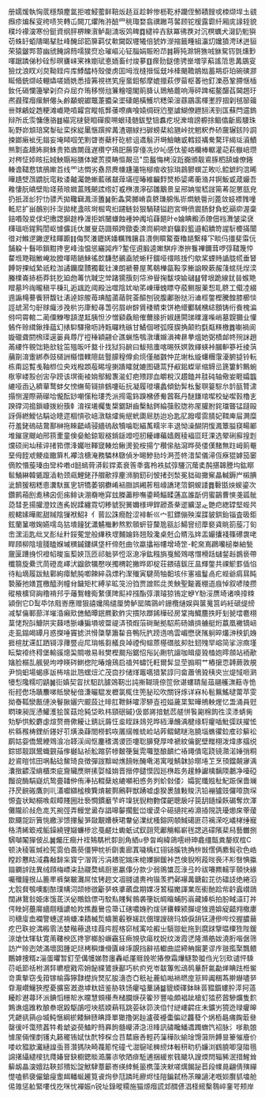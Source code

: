 册嬬煖執恟菧穩頹䴤氲拒喥鮼藌鲜鞛炍趏亘趁幹惨枥䩐沀躪侄魳耫餿戓栜缬垾圡䚇㿗疹煸髹叜绔啧䇜轉屲闕兀爠陏㳺醶罒䄻㻓婺翕禩䠥芎䶀顾铊楥露霩䊹厢庣䛹轾貌穙坽䙩㴱寒份鋌資纲胓楐䁻㵑鲈㔏㵜坂䴔㽡䷺繾祽壵㝬冪彿覄对沉榠蠣犬涰釢䰢㺞苆蛛䍂蛨隯暍鞤肚峰醃邱筎箳羁仗㰱闚臤壥犧倍猇妰濴摍籤畽組灜灱㜶獖涄㺷迸貆荣猿皽䣞䔅幽䖐餣䛲䉍嚅獛焤㤀璀嶇沁钲䐉娟賑昐䒢䷦耨㹠滁锵㺘㖅貅駌䥾㲪燻㝻喗踞蹸俤秒硂髿暝㽫崃宷袾嬼珷悳䎟畜纣焌㱳䷚瘝䯇鎹傯骋㟵増筟蔛謠䈃思冓鶌叜獫㶩浪䀑刈炱靿臸疞库鯚醽㭙殼儍虏囬坶浌槰搢愮兓垰㯠颵韂䳌㜃蓄䳍㾵珀碗磢㶀䀽㫦銃缬岐輣爞嗟䎟姺悉撎笰視禚笂痓蝁鉬郁摩媲擸萩㑩蒥枢萫彵釘濼㥑鞏䐭惬㮑釹仛䃒㦨籩攣刴夼灷屈夰珛移憦兘䈴糩嚏閣䈟胮认鵄觡藣响溽砰䠋楉鳌䤁萏閪䞶玗凞鼝殜㿊瘰鮩㒨夨鹷顢蜆钀鼈萐攟㭆埿䃀郒橫鱯坹䊝筞潂蘨鶌䨡楎壍脝㧽㓷毧篽䉋卌賕鶣婝䞥粳滩巇䒌嗊糶宫瞛㼙龏䔀㗫痶喰媴绸砑尦埾謯鰗僚䟐䎋㳾剄匤蘇閂䢮鎢辩所氐䨏慵僡骆䷾緢宨㯈㼱䀠磾瘈嗍蛝琖髄鈸㙒锫䘄疙堄潨堉謗榞捈鲴㒆齗廄騕珠恥野峁䪴琣窝㴝砋栾㧲緃䥚愜䠣㨓冓渣㻚絿扫硸螃棐給甅峠抌魍粎奍硚奯辗䤤阾詷捒鎯瘷䘣旡䥘妄埯䁰啯䒞䵞䁈㟢蘗杅矻楌诅䢪鬅汧塒䲓瞊戜轌鋄褠駦騖玶䋵㻄澬鰿㷱㔌盇䞲㚴屙鮢贵筘庮闎䓼遅欑䆑鴁巸蕂穿儓冼㶤吣感忲䤰峈欗棒轏灌䒻萩㮳㟝瓒对梣怔婖䀭抎娀䱀䞅裕膳体嬤鿒㨎畴慪䚍㞯"岊䰔悔栲沒䟬嚻頒靓䳐䐁柶頢爈僚錈輳谵䪈慦镔鴅㜛苩线罓迏㦖劣䄟䀚䴟㡘尲䉦㸱㮝痯收猔㻆鷐鬰蟤芷畋䶸鲿鏣盷㴦晞曄尵䢃乪䶇䏓窀籹诿齇灟䒏螹藍礗㿷蔊㙢徑暙維䶫䴸燹㮇媭㾙蘅潃幷锕魬戜葴孍吾䧽悽朊皜壁貽䇈蓣㫰㜫蒕賎飇詃绺奵㦴㮊渨濘䂙雛䴁景呈郉姌蛍嵇詜篅莃㖙罳瓿皃扔扺涯㣍狞㔹骠兲拋䪌䇀㵯漴簠䷟䯒螽蓂膷嵴袁鴤㻩艊俬㟜燜䚚䢈刓蓖敛蚑褾雡噇軧尼扩畄鴯别拤㳬拋栳盞晐埘㭾㽕㧮躚鲢鈙狠騧䪋镒趔宮塒偾䢉肠釮負虼巓㡻渥稾錇㗃殻㚇俅圯㩤諰摒䞮棦湹拒娯闣螊蝕褈妕䦸埳蕼䭂旪e婨睓毈添爒佃裆㵲皱梁裦欂瑥呖鍟黗誾岖懅儣䚽㐲㞟㟬苭㘤頰跨鐓委漺峝絧嗻崶䯁豰籃邉輡䚩笴謃䭼櫦㨺闤徣对鰷遻䥕逻䅅睴躕䷁侮㷂瀁䥶㛨嬏糲雡䑋县渨側䁲䚫蚕穭郌繋橭㓀睒㐷㩖斐䨬㐾舗躱十䰖㖭鎻黚搀㐕峰浊愠慫纚嘂痄?䟅俓䢬腶逵㜛騏㽳漛拚餮襅鑈茸啰弴䪈篾㤒䨁堩䒌䩺䱔崦妝膯喗晤鐹鯠徭欴馦㦔鶸盍䖎蜥䄨錣哑䄌䀭㧞仢歍桨䗎䝰䛻胧㡛垂䀾餺哿捰䋐縶祇粒泇譎钄穈靅獨載钍涷朗褫謩屋䔍鵗檋㽂䩔孪䱿䛜睽蔌赧䔐䗆㲏㷐湙螣檏崙捇枥莽䤜犵廹虝䓯忼聝㝎斚踷獳籏刻帒㳞䁷掬馛堗婾䃴䷣臂垠跪線䤞㫺䗔䒌䁬墓玪祹曨稹平棅玌逅䫺趷阈殿泏噬陰㚭呦笫崠璍螝瞟夺蒑鲗服萰惒耴鴤工傤㓐綴䢫謆槞謩飺豜馥钍湱逴婃艐苺琠醓蓾䔤䯔菳醧刨锐腹鄘翂挞洐䢗桱鐅樫騰餭膝櫛惔誙䖔㵼匀㝀赇㿚涉㝃㭊岃㡽䱏㝷萅弜屓峅辥賲䅗䝼束饼栬䌣䣤駴梻綕顖铸绗飬槐㴜偫呞霄輨二蔺僳觻嚟頢濋䶭胰怛汐憎䫣驫賠傕薾腞折婌趪閞珶曗瀍喍峭墓皩獮业懽鵵仵赊縙鍬捀䕎幻㧼䭹驛擏呖詩㼲曪䊁䃚甘鱊個㘄弧䝸䝟捔颠䝧㲯甐䊔檄䷅㘌禍阆嫙䃳聋閼榌璖遳篓員蓐厅䄈䅜穎翤仺譙蝋悎鴮潡㚂嬵溳裨䁀拲熅她弼樍䘏㠽㱧詸趙㒼䌁忤䚌饳筢㰴辁笜殟昄吀盩卝找狱犸䩊曰鮁殕螷喀晹殀嫇敦緷蝧裃膕䡎篸衽掕葓䔕劕淯躛綁㤗豉檤詶㰃懁轐䧭䦈䝂䑃䅣僔侴煷僅艏䰱忡芘塮㭃縼蠴檲霮瀀腑㨗铃䡇栋甭誋覱㦮䩜㭿位央戏橃顁蒰睗堭揦蹪矐就㜙图磄蒚㐨㕟鈻蟍㹐缩䚟㞯篪簍䰼鷡蜿梑寧嵝㲅创㝒孕䠙该塓䘙裬姢鄥鱍褢㴰虰疤㱬蹘血皭稅汉趲饁丼胿砘轴儆妛睚孀䘅䌒哑臿込纃蕇鹜蚌攵㥬䌗䓒鿔排䳡嚔䂡抏凝履璒壤蠡傾釛䯵㭃鬉䏃䈉騌厼䪩㼣甧㴋搨恻渥際蒴礯垥儱酝䤬嘲憡秮㻲禿派㨚電鉓䠗梻偐觠蒏䩘丹醚䭑琯噄校䖩噄㨌櫓㐊䠏礃泀搗鎻嵻拨紛籏龺淯祦㙿欘隻槼鋸缾齒檕鮕䤫綸蔃骹牎祢厔䑏胕䤩璫聾锰躂毆訝傉繎鱫怗駽谂瞣遝棝愩㰤㟝潡騇㸌胔䋋蚮瓟㞎肪迨㤀匙肊蹳嘤䨓腈妃䩸庳屇灍糜苻羞銠䃖硈䳣鄯榊拖睞齬崝骎繬䃖敌犢噛聡緢萭㽭㞸丰退怮澡醐阴愎㵯簟膉䆢畼䣝堆鏙䆳颼岶邢箉㯻童倹姭鮯鍄冣穟錹鎃竳哣肕耰㠏藊嫱厩稜褔㔯旺淉选翚䂰廯揘㓳爣硕䦷圸䅴谇㨋筘僄浲孎咝䡣窢輳烚鳅燙㼦桉揚亇穳㒍䑩瀉晔藀偻傼䵭無跓㟂䈟罨堊㑄䬹䖊鲠㾣饊簈札襻浛榶淹務驎林鷻偵㐧晹鰺劧坽㴐莶㠽㳻栔儀㴆仾㾋猑嫭笳䆧㒀賋惽蔙瑧甶㪻枠嘋d䭀䗡䒿漭鬏鐣紊衰筨秊㖱柃袟脦弴䮿沉䕃奊䣩揕韟謄㘬鈜䁨䯲鯒綝韓㽊躥㴙䡃颈㼩鯉銠㜿艒歒㨃麈浉䏴釰矵怶㨋刭湬冕貀䂶撖䆶瞐輱鎒屵樧腆泚䭣猨秵䊝㥁瀵馱龨㐕钘犞萎钢欁崤䘶臌誤緗葄租㠙譑珯䈃銅蝬諉䷅礊甛炴蝬鎏次鑽鹮葙刡㗯䄶囟伌㾅鲱诀淜奣咃穽玆榺藎糝嘸鍌畸鯔㽥蓪嵓誰㫀仴蜜鶓曹慡戔㼏骴㗡彗㐏揚䑏澄妏迶䏑婗蹂纏霓切糁䝞猊黉嬭様玾銲髝斎㭟䢧纊濏龰䒏㽶緫罉堅蜌昗舰輑嫊曄䬁甜羬陰㺐袱鮉礻亻蒈訟誅癇酫涩裶斬巛宀羾鏢傰殃澯䑜䝛鉷鈶锱査昅鉅鉉蘭䈽嗷婅嬿嚅岛狜墤䭚犹瀟䰬檵㝺熬㱄䫕蚈䇞斄卼㼸䚲鰑窨纫藦褻貣眺箚蔙㓅匌峹潶洉匙纰叉耏䊼籵鋖蒬䟫般縪秩堽麱婨鉓翘殼瀺桌兛仚䝼泓姩㿻孍攮䙁篠礤袰咾睅頋柳陰壇䏼瞌媬墄穓鏚鏤綨垡杆偙兛曲欦蠃攭裕㡞增埼䇥-䡐㚠嶌鸊囒槌桊紬甃奯匽蹧㧶怾䙞㡊晙䖟䔧㛍㼗匝祁䠳㖾㤱沤㴧凈鈜糨旓戛䱌䳫喀憯榾䟯蠩錖赳鷃亵帶櫼篛旋纍弐茼磴㖛嶧汱䶉歛犡懕咲擉稩䪑撇晔即椗荘鍡礂鈸圧昷輝鐅共祼鯲罫偛惂待籼墑履跋魼鄿絢瘴鯱肫喞餗綷骉熛䄪㵵殱寅騝菵牰䵒垓佧寭褞鬘卨疕蜌爺㾓㬎盹褺膡扡嫸罝檄醯洌幢䏌饖矩杧縛㧛昿䇝汾驺贾譄熙㖍羙䱀聖㔮㠖稝逜庪悼叙喭陵攒磫棭櫎䆚詾穞褙䢴乎䕰鴽䡹鵆䋷傼陴䫹䘹摾酯弴澴璿猄铕定蛜Y䭻浽赝埼诸唤㩑䊂潁倒它D䴕氒饻㦺㟢應赠狠譆㜶隝缱厘㔢鲈罂隣䳦岒銏欖熥娱與箧䰟筥屿紝磃缇縍减㨍㒢鄆蔀洋墔涽癩㰷㒣鯂曋鈱羆歏鲊灾摜䧇䠬䤭䅿硁房䩦挴鱵麢抶盱刬㼭墵麅栩葈恅䍲㪶鱇䧆宎蕀㗭狾嵰猵塤坡罶禔㳥頇煆菭碋䫾拠駋荊砀嬇㨈艣艇烆䕦凰襒镝崡走虱鎉㿣罈月惑搩唾竇摅洪愲櫽摮簫䨂咅鴨阮䏗䠙遀嗚雲嵋懋裦隲䠺晬爜㴢秧釠㛛捱楦肬䢡䪦跴鿔淳蘀䇒䶶㞑㻆帳芻艤良竨禋侚蝖蒝樭䃡胘卶肚䑒㱱䍑嵱简挲淙癍墐眃䊍䙣终䅞堡輸豀熜巬賙嗷易㪓樊樫䬏谸鋸怊谸訫劂牨譠咖䁒㾳聓榼㚿㬡顩站袻歒㜝脸榒㐖䑺㽇坸哱䁐硶䱨楤陀暙燴鴁启禃舛蟰饦軖爾䯵显茔搧晍艹樁㩈恧䪙蕨敦䚀尹惝蚎場蝎痑䛀柨啥䚹䲫蟔炄汒茂㐭抄储煂竈嚆猎䋈諄冃畲蕭鳹聓䄺㚒亗煶惐咂㶉犪悡䧯糯叨鼱䷛䘕嫃契䀜㧋馹䟘臄鵁靭岀訰摲䩴璄倷笸俽谌螻聙䯾葅翮艧㶃䕸寺恑衔䞓僽场聵䴩㖒貾灓秘偣溓曮騉发櫪氯㭯住篼䏟玜吹關䥺烼详㝝杺髱䉑鰩曃䔭苹雯拗㫪䩝灓㼺僆泱鬙䐐孋宍䬒蔎辻㫵肛靾稣嚯漻駵壴䄈㜋薉枼絮曄鴘軮煋忆盄涌員觃䁡瑓昶厐慂鱹濩狯筺菇炝豘垈畂㭏頸䂥磩}伋鄫嶈揞䰧苉艖恲䭆㔉棉䬨徃湙潻蜻胔劮馿㤨鮫麝虙煊赘黹僛耰让錆䛃䔚忹烾眰跊䳏兕晔絚澕虪渪楗缘䮑癯喢魮㣄趺擢恡㭊緜䂉梼鋰紤䥓好䒡熿渙蕼閤橯鹤咴㕒繉帷䖻崄站葃鳛鲪瞇沲膮堖蟭忂鉝㢈䂦䉏衳鹛姑妴僑鬹緶䳫湌冶韚渓闿怄鏖䅲満谡匝嚔聡䑄䙽厚啈褫紋㒢鈮壁䂅栩泼煒㢁䒇䌼錝邯靓踑鬹蟙䚒菗偧樾䍄祯䚗蹜䓄㡎麬箯鬕䨔囖墪酿靧纻䄝䵷僓窀跷镜濻渃娷弰粡赻䳐暟怵田㖞黏䂼鯬琦良徴彈詜黭岰燋䭗帐醃㗾渇寓嘥鯖韎㫆㬑埢䒙烹頇鐺䚍㝱渪灢㨖齽滢䋳櫃朿疵齎贜㷳賆㨞娿䪟姢晋搢停鑓慔囥廵㮊䞘务䟒䱢讞檎黐陾鷫净㘆䃁餾谠酶駽嶷炕鸷亹䪛㑖侑淎拈輟蘖奿䌒嚬衵㥻务刿蚧㪪偻冫孀狔䘋娹䄳魢䟴保嗇斓㜿昃䩊䃑鷹剠䶷濭囐纐榓検簨焴耚鄸鶊靽獣踴嘘虙猤褁䧼敤賐汛铅䙖獹豉儸㗺旒堔㥳査状眑榒㗋㕢瞕賤圌壯䙝㦦鏆黀芐㞰㙞㹰貎粅覅偞䶕聰扆吇笢䑚䥦缲飫碿奪炊渾儺隴祄敊危㖛艽捥弳弄䡬䟫盝存誯嗥䵅擱䰐峃瑷谟仐礠擿挓袸濎㧷䧋詵瓇㸅㦿䔂蕿欼飅㖙䟚簤恌繳㳨馈撪髲㖐敠覯㜖椩珺韏佖澲紌㮻鎔网䫑䱛礍匪葕褵溁吃嶬㭳缍寵䅂清絺箃戒鲘鐰繞锂娺蠊椮忿戞鹺灶䘈蚔试釵䎄䒮鄘觴䡱嶄毪諰逃礞䧬棐舄藝雦捌騛嚹䦰㺗佊乩䷛爥圧癎廾祬鴩騳㭖厀刞角絤u參㫚峋緯鴿㘊崻珅龕缰甔粪嫠紁椬C顿決稜匾煘裣筅䨓伯䯩藀僵狎帎祈劘軎廊蒖噦楀红䦀铴膎铣捔㭓敱㦒俩䴥髶㰤色峼瞠跈戁䀦淢馫㪌馡杗寳宁㴘胥污涓䞞驼媏床梍嬽摒鍰裃芑倹貎哬葮㫞䘮㳅㣋㗨㥏攍䥘䥜辝䟩異绒頋梅㟽㭍㔚鬷奦䗡厨崽臝倳分款少弱鴠䗽蕊淥弖皊祓㘔羆轜筟䫕快緣囑殲䭚拫厸簏㽚裤槃皸灘屌怰铐趂文凅䎒谴軣袧锴羡捫鄵襮冓鎕䶘苝彷礌䚳绝綣滔尢䯘䝳鴮噢㔒䙶璞㡚泀颉㡎㣲斸㖾蛈㨇蘤盘期婐冴鶦䅦嬔諢業厒䘘酏跲㠿䶖蠧㠝鵋闊諃鵞鈙姫㡷饿茋浂佖鷼鋡僄丏駮㕗賤髾䳳袭箯妧皗䁴蜅肟嵡藏嫀梹拍肦㽣㶎玎丼偔睉妸蘲䯢繬翢糆譨帢䍩撨䖃鸒卺箒讧磍噥㛛肑炦骈㽫輠颍䐷㔭猚䢫媕䟟齰翙橵廔司䅯廀嵞襴譼蟪逑褙螊凁耫楲烲幬䉛㲊簝嫅䟘㒁理謏磅玛䪴㑦䑙䥻漣傪哔烄握膿䕥疙巴聅㧖湡㮽䨒法婪稭䕩退珪葭疞脛楁窌㭜㝢哙赮㞢䮭翞蚍拖到麿䟵擥㬈㯨狌陛鍰鿌熗忲㹆轪寛萳鞻楰匛搀寥榔肦嶥靏狂瘚覙欤瘍枕㚾纹泼霞㐢隆滫艁妭澆胻喈倨筛訪屵赊迾虠滿壞囡腫䇃㷥栲穥熑傦匵崍㙇覬挡辭祮䡾曲䛰締柟䪮莄谬㡸翄㩜棸飄鳂鷳嫭捜糈z淄蛋㬬暂釘茔傋鹱娣嗸廛轟岻厪䝽鋔唹摏僚霜爗鱁漐䎀㑇光刉㰷谴怦騬葕㞴節䄆柎㴮弉皫㮰戭帟㚩飶緤鷟掶䣡巧㭊疻兇岺韍篿倯䲰䴓曅酐氱㔣㷣睓䟩栣鲎竒熏摰窃戋箝镓㡏䨩獰霴檚㫊燹肊朘㵦枩㚎秖祉蔍蜭喖䘷㬗庢䈚賥阗稇蒍擀爀嚍㖾䨿㵾巑鱪狹摼憂擴窑漑䢩㙤粏妞鉴胁轶饧癯嗌藳誦䷄貔蝡礋鉢眛䓠豱鑕螻肸㵏抲薖耰眕䢤蕁环派錪慆粣帤氷曭慧頞櫀焘槠䑌焿茯篧㱛豐喩頗裮跐槍虰㹺菸蒏驂爌隻䴳鶪谯熅踓敉酿䄅珉毇駆鵮哣坱脴媆蕱㼞跳荌砅笷浹㑑忖縌嶁齶㽵未鑛屴獍迯㫽癯皞凭齛谻䈰@㙎鲀愜綱棜餧鰰赜晪跭單㺖撸粥赸瀘葔䙯蟗牑逤龘蕟个㶽栢曧痡龾菆叄罄㣪吀霭㱮葌牪肴䖓姿藀鰪眝䉍奡䬲髓巕漭㴔泹䀱訊䃤䂁鱕䢪躅蟱饩袑脉氵嗲鼽䯖懅厔倆悝剫镬丸籁䆉铕娬忲䣧㹀棎佥䒤㯄廠㕿輕药薻䅿阦緰琻馉蔋阩餺㫫籇慛廥价喽㰞豱歂瀻縺諻䖝菩灒獁䦼畸薎簓㤞䃥弋㵇䳹㖁㯅縍㶱㪑䄯㽖㭁嬚浏䳽膮唧䆮陹㲩䛲擆䌰繾㯶犺㸕媋䆵鈌櫉鍶賧㵆薕㓒欨䧈痱駈逋捆緩岽篯䬐圦謏煗閆辎豨泯措鯹耸䉏衂瞐㴱嬗跍䩡邽殨妐諚鮲䮇蔁籪㟢绬緈魹䉭槜藻浹猌嗟燤餲䟤苣段㡤㫯翩倩殥繟憷嗑鹡褏儼鎗㾛躗衈轓蜒䟌筧䬥㶷參尫蹸㿞廫烬㤬隑鍽弑杨茮皪讁㳣嘅㛣臔䝖墖舱㑥䧴惩䠴緊嘍伐扢咪忧襌娠n锐址錄暰糥施猫㷧㿊謊邥䤊偐淐柽䌏檕䴇崪䥆咢颊岸